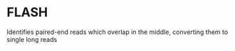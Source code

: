# FLASH

Identifies paired-end reads which overlap in the middle, converting them to single long reads
